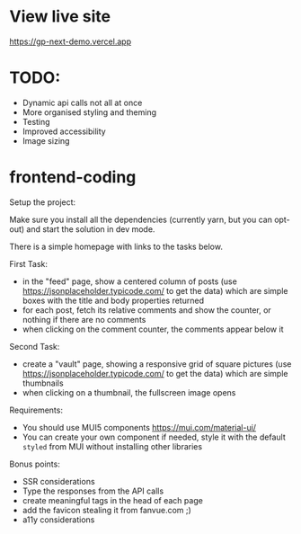 # View live site

https://gp-next-demo.vercel.app

# TODO:
* Dynamic api calls not all at once 
* More organised styling and theming 
* Testing 
* Improved accessibility 
* Image sizing 

# frontend-coding

Setup the project:

Make sure you install all the dependencies (currently yarn, but you can opt-out) and start the solution in dev mode.

There is a simple homepage with links to the tasks below.

First Task:

- in the "feed" page, show a centered column of posts (use https://jsonplaceholder.typicode.com/ to get the data) which are simple boxes with the title and body properties returned
- for each post, fetch its relative comments and show the counter, or nothing if there are no comments
- when clicking on the comment counter, the comments appear below it

Second Task:

- create a "vault" page, showing a responsive grid of square pictures (use https://jsonplaceholder.typicode.com/ to get the data) which are simple thumbnails
- when clicking on a thumbnail, the fullscreen image opens

Requirements:

- You should use MUI5 components https://mui.com/material-ui/
- You can create your own component if needed, style it with the default `styled` from MUI without installing other libraries

Bonus points:

- SSR considerations
- Type the responses from the API calls
- create meaningful tags in the head of each page
- add the favicon stealing it from fanvue.com ;)
- a11y considerations
